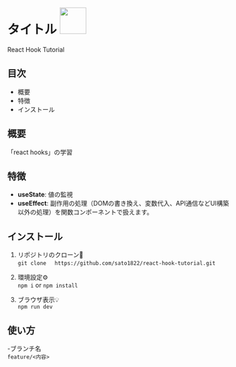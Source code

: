 # タイトル <img src="https://itstudio.co/wp-content/uploads/2018/08/reacticon.png" width="60">
React Hook Tutorial

## 目次
- 概要
- 特徴
- インストール

## 概要
「react hooks」の学習

## 特徴
- **useState**: 値の監視
- **useEffect**: 副作用の処理（DOMの書き換え、変数代入、API通信などUI構築以外の処理）を関数コンポーネントで扱えます。

## インストール
1. リポジトリのクローン🚀  
```git clone　 https://github.com/sato1822/react-hook-tutorial.git```

2. 環境設定⚙️  
``` npm i ```&nbsp;or&nbsp;``` npm install ```

3. ブラウザ表示💡  
``` npm run dev ```

## 使い方
-ブランチ名  
```feature/<内容>```
